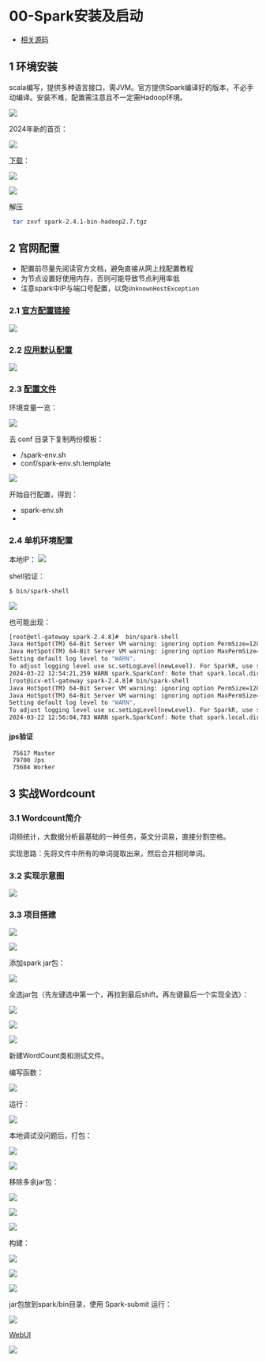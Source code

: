 # 00-Spark安装及启动

-   [相关源码](https://github.com/Java-Edge/Spark-MLlib-Tutorial)

## 1 环境安装

scala编写，提供多种语言接口，需JVM。官方提供Spark编译好的版本，不必手动编译。安装不难，配置需注意且不一定需Hadoop环境。

![](https://codeselect.oss-cn-shanghai.aliyuncs.com/e675cdf2de254a2b9713a44fe068c2ff~tplv-k3u1fbpfcp-zoom-1.png)

2024年新的首页：

![](https://codeselect.oss-cn-shanghai.aliyuncs.com/image-20240322100640623.png)

[下载](https://spark.apache.org/downloads.html)： 

![](https://codeselect.oss-cn-shanghai.aliyuncs.com/392fae7db3044c8d841d3bb6c9c51589~tplv-k3u1fbpfcp-zoom-1.png) 



![](https://codeselect.oss-cn-shanghai.aliyuncs.com/ca2ed1954af84339b14485c68708e366~tplv-k3u1fbpfcp-zoom-1.png)

解压

```bash
 tar zxvf spark-2.4.1-bin-hadoop2.7.tgz
```

## 2 官网配置

-   配置前尽量先阅读官方文档，避免直接从网上找配置教程
-   为节点设置好使用内存，否则可能导致节点利用率低
-   注意spark中IP与端口号配置，以免`UnknownHostException`

### 2.1 [官方配置链接](https://spark.apache.org/docs/latest/configuration.html)

![](https://codeselect.oss-cn-shanghai.aliyuncs.com/image-20240322101024091.png)

### 2.2 [应用默认配置](https://spark.apache.org/docs/latest/configuration.html#application-properties)

![](https://codeselect.oss-cn-shanghai.aliyuncs.com/image-20240322101230877.png)

### 2.3 [配置文件](https://spark.apache.org/docs/latest/configuration.html#environment-variables)

环境变量一览：

![](https://codeselect.oss-cn-shanghai.aliyuncs.com/image-20240322101655207.png)

去 conf 目录下复制两份模板：

- /spark-env.sh
- conf/spark-env.sh.template

![](https://codeselect.oss-cn-shanghai.aliyuncs.com/image-20240322104500294.png)

开始自行配置，得到：

- spark-env.sh
- 

### 2.4 单机环境配置

本地IP：
![](https://p3-juejin.byteimg.com/tos-cn-i-k3u1fbpfcp/f39dadf22ac54855b09df2aa45cb02c5~tplv-k3u1fbpfcp-zoom-1.image)

shell验证：

```bash
$ bin/spark-shell
```

![](https://p3-juejin.byteimg.com/tos-cn-i-k3u1fbpfcp/5a3ecb95eefc49e493a45b117d742c1e~tplv-k3u1fbpfcp-zoom-1.image)

也可能出现：

```bash
[root@etl-gateway spark-2.4.8]#  bin/spark-shell
Java HotSpot(TM) 64-Bit Server VM warning: ignoring option PermSize=128M; support was removed in 8.0
Java HotSpot(TM) 64-Bit Server VM warning: ignoring option MaxPermSize=256M; support was removed in 8.0
Setting default log level to "WARN".
To adjust logging level use sc.setLogLevel(newLevel). For SparkR, use setLogLevel(newLevel).
2024-03-22 12:54:21,259 WARN spark.SparkConf: Note that spark.local.dir will be overridden by the value set by the cluster manager (via SPARK_LOCAL_DIRS in mesos/standalone/kubernetes and LOCAL_DIRS in YARN).
[root@icv-etl-gateway spark-2.4.8]# bin/spark-shell
Java HotSpot(TM) 64-Bit Server VM warning: ignoring option PermSize=128M; support was removed in 8.0
Java HotSpot(TM) 64-Bit Server VM warning: ignoring option MaxPermSize=256M; support was removed in 8.0
Setting default log level to "WARN".
To adjust logging level use sc.setLogLevel(newLevel). For SparkR, use setLogLevel(newLevel).
2024-03-22 12:56:04,783 WARN spark.SparkConf: Note that spark.local.dir will be overridden by the value set by the cluster manager (via SPARK_LOCAL_DIRS in mesos/standalone/kubernetes and LOCAL_DIRS in YARN).
```

#### jps验证

```
 75617 Master
 79700 Jps
 75684 Worker
```

## 3 实战Wordcount

### 3.1 Wordcount简介

词频统计，大数据分析最基础的一种任务，英文分词易，直接分割空格。

实现思路：先将文件中所有的单词提取出来，然后合并相同单词。

### 3.2 实现示意图



![](https://codeselect.oss-cn-shanghai.aliyuncs.com/ced652a4cb734ceca901df3b40fdb5ca~tplv-k3u1fbpfcp-zoom-1.png)

### 3.3 项目搭建

![](https://codeselect.oss-cn-shanghai.aliyuncs.com/80485d092f4d437b8c86ee2750f3a40e~tplv-k3u1fbpfcp-zoom-1.png) 



![](https://codeselect.oss-cn-shanghai.aliyuncs.com/97c0295ac56146e499e47388f152788b~tplv-k3u1fbpfcp-zoom-1.png)

添加spark jar包：

![](https://codeselect.oss-cn-shanghai.aliyuncs.com/db73d86d46f14c4e9339c23fc5215e2d~tplv-k3u1fbpfcp-zoom-1.png)

全选jar包（先左键选中第一个，再拉到最后shift，再左键最后一个实现全选）：

 ![](https://codeselect.oss-cn-shanghai.aliyuncs.com/c1c1810895724ffc9fc69fc5dca77e0b~tplv-k3u1fbpfcp-zoom-1.png) 



![](https://codeselect.oss-cn-shanghai.aliyuncs.com/4c14c25e0d2840deadee977ca5dd2b27~tplv-k3u1fbpfcp-zoom-1.png) 



![](https://codeselect.oss-cn-shanghai.aliyuncs.com/ab29a4734cca47f6afe096b932b11ae5~tplv-k3u1fbpfcp-zoom-1.png)

新建WordCount类和测试文件。

编写函数：

![](https://p3-juejin.byteimg.com/tos-cn-i-k3u1fbpfcp/9d660824a8ca4c69a0a3f0766b963e0b~tplv-k3u1fbpfcp-zoom-1.image)

运行：

![](https://p3-juejin.byteimg.com/tos-cn-i-k3u1fbpfcp/bb68364e985d42d1ac575e88dbe59515~tplv-k3u1fbpfcp-zoom-1.image)

本地调试没问题后，打包：

![](https://p3-juejin.byteimg.com/tos-cn-i-k3u1fbpfcp/020fd00c34894d83a9157d2802934c49~tplv-k3u1fbpfcp-zoom-1.image) 



![](https://p3-juejin.byteimg.com/tos-cn-i-k3u1fbpfcp/a1a75ce188f448a78f8e3558159cec7b~tplv-k3u1fbpfcp-zoom-1.image)

移除多余jar包：

![](https://codeselect.oss-cn-shanghai.aliyuncs.com/b5b872daf836409a9654d85c0b8639ed~tplv-k3u1fbpfcp-zoom-1.png)



![](https://codeselect.oss-cn-shanghai.aliyuncs.com/459911cbdb4042d8b1d383ba9770261c~tplv-k3u1fbpfcp-zoom-1.png)



![](https://p3-juejin.byteimg.com/tos-cn-i-k3u1fbpfcp/de61de2cfd724a43b64ba278a41f31b7~tplv-k3u1fbpfcp-zoom-1.image)

构建：

![](https://codeselect.oss-cn-shanghai.aliyuncs.com/a0b8c7af920344a8bb3bc7fa28111b60~tplv-k3u1fbpfcp-zoom-1.png)



![](https://codeselect.oss-cn-shanghai.aliyuncs.com/456a8cad1f904e1ea015046e3cb812e5~tplv-k3u1fbpfcp-zoom-1.png)



![](https://codeselect.oss-cn-shanghai.aliyuncs.com/22dcf11442634aba9bb65b958496025a~tplv-k3u1fbpfcp-zoom-1.png)

jar包放到spark/bin目录，使用 Spark-submit 运行：

![](https://p3-juejin.byteimg.com/tos-cn-i-k3u1fbpfcp/b55c3a4091d34796a5eccee4c61710df~tplv-k3u1fbpfcp-zoom-1.image)

[WebUI](http://localhost:8081/#running-app)

![](https://codeselect.oss-cn-shanghai.aliyuncs.com/344aa0da9f1a454f88b354b10e2290d2~tplv-k3u1fbpfcp-zoom-1.png)